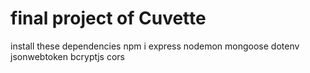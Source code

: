 # final project of Cuvette

install these dependencies
npm i express nodemon mongoose dotenv jsonwebtoken bcryptjs cors